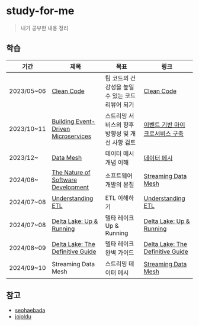 # study-for-me
> 내가 공부한 내용 정리

## 학습

| 기간         | 제목                                                         | 목표                           | 링크                                                                                                          |
|------------|------------------------------------------------------------|------------------------------|-------------------------------------------------------------------------------------------------------------|
| 2023/05~06 | [Clean Code](clean-code)                                   | 팀 코드의 건강성을 높일 수 있는 코드 리뷰어 되기 | [Clean Code](https://www.yes24.com/Product/Goods/59626179)                                                  |
| 2023/10~11 | [Building Event-Driven Microservices](event-driven)        | 스트리밍 서비스의 향후 방향성 및 개선 사항 검토  | [이벤트 기반 마이크로서비스 구축](https://www.yes24.com/Product/Goods/99423020)                                           |
| 2023/12~   | [Data Mesh](data-mesh)                                     | 데이터 메시 개념 이해                 | [데이터 메시](https://www.yes24.com/Product/Goods/123875598)                                                     |
| 2024/06~   | [The Nature of Software Development](nature-of-software)   | 소프트웨어 개발의 본질                 | [Streaming Data Mesh](https://www.yes24.com/Product/Goods/34902704)                                         |
| 2024/07~08 | [Understanding ETL](understanding-etl)                     | ETL 이해하기                     | [Understanding ETL](https://www.databricks.com/resources/ebook/understanding-etl)                           |
| 2024/07~08 | [Delta Lake: Up & Running](delta-up-and-running)           | 델타 레이크 Up & Running          | [Delta Lake: Up & Running](https://www.databricks.com/resources/ebook/delta-lake-running-oreilly)           |
| 2024/08~09 | [Delta Lake: The Definitive Guide](delta-definitive-guide) | 델타 레이크 완벽 가이드                | [Delta Lake: The Definitive Guide](https://learning.oreilly.com/library/view/delta-lake-the/9781098151935/) |
| 2024/09~10 | Streaming Data Mesh                                        | 스트리밍 데이터 메시                  | [Streaming Data Mesh](https://www.yes24.com/Product/Goods/115873033)                                        |


## 참고
* [seohaebada](https://github.com/seohaebada/2023)
* [jojoldu](https://github.com/jojoldu/blog-code)

